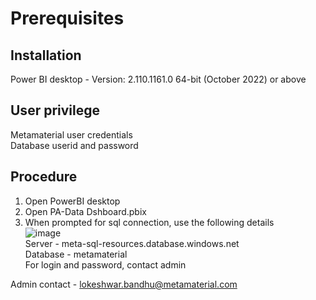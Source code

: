 # Prerequisites
## Installation
Power BI desktop - Version: 2.110.1161.0 64-bit (October 2022) or above

## User privilege
Metamaterial user credentials \
Database userid and password 

## Procedure
1. Open PowerBI desktop 
2. Open PA-Data Dshboard.pbix 
3. When prompted for sql connection,  use the following details \
![image](https://user-images.githubusercontent.com/125470741/222097820-ee054c95-bf71-4226-bc63-e21d683e21bb.png) \
Server - meta-sql-resources.database.windows.net \
Database - metamaterial \
For login and password, contact admin 

Admin contact - lokeshwar.bandhu@metamaterial.com
